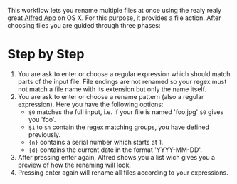 This workflow lets you rename multiple files at once using the realy realy great [Alfred App](https://www.alfredapp.com) on OS X.
For this purpose, it provides a file action. After choosing files you are guided through three phases:

# Step by Step

1. You are ask to enter or choose a regular expression which should match parts of the input file. File endings are not renamed so your regex must not match a file name with its extension but only the name itself. 
2. You are ask to enter or choose a rename pattern (also a regular expression). Here you have the following options:
    * `$0` matches the full input, i.e. if your file is named 'foo.jpg' `$0` gives you 'foo'.
    * `$1` to `$n` contain the regex matching groups, you have defined previously.
    * `{n}` contains a serial number which starts at 1.
    * `{d}` contains the current date in the format 'YYYY-MM-DD'.
3. After pressing enter again, Alfred shows you a list wich gives you a preview of how the renaming will look.
4. Pressing enter again will rename all files according to your expressions.
